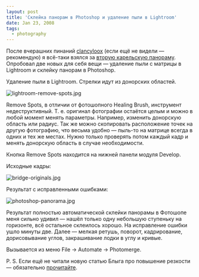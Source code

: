 ```yaml
---
layout: post
title: 'Склейка панорам в Photoshop и удаление пыли в Lightroom'
date: Jan 23, 2008
tags:
  - photography
---
```


После вчерашних пинаний [clancyloox](http://clancyloox.livejournal.com/) (если ещё не видели — рекомендую) я всё-таки взялся за [вторую карельскую панораму](http://birdwatcher.ru/blog/1888/). Опробовал две новых для себя вещи — удаление пыли с матрицы в Lightroom и склейку панорам в Photoshop.

<!--more-->

Удаление пыли в Lightroom. Стрелки идут из донорских областей.

![lightroom-remove-spots.jpg](upload://lightroom-remove-spots.jpg)

Remove Spots, в отличии от фотошопного Healing Brush, инструмент недеструктивный. Т. е. оригинал фотографии остаётся целым и можно в любой момент менять параметры. Например, изменить донорскую область или радиус. Так же можно скопировать расположение точек на другую фотографию, что весьма удобно — пыль-то на матрице всегда в одних и тех же местах. Нужно только проверять потом каждый кадр и менять донорскую область в случае необходимости.

Кнопка Remove Spots находится на нижней панели модуля Develop.

Исходные кадры:

![bridge-originals.jpg](upload://bridge-originals.jpg)

Результат с исправленными ошибками:

![photoshop-panorama.jpg](upload://photoshop-panorama.jpg)

Результат полностью автоматической склейки панорамы в Фотошопе меня сильно удивил — нашёл только одну небольшую ступеньку на горизонте, всё остальное склеилось хорошо. На исправление ошибки ушло минуты две. Далее — мелкая ретушь, поворот, кадрирование, дорисовывание углов, закрашивание лодки в углу и кривые.

Вызывается из меню File → Automate → Photomerge.

P. S. Если ещё не читали новую статью Блыга про повышение резкости — обязательно [прочитайте](http://blyg.livejournal.com/55917.html).
